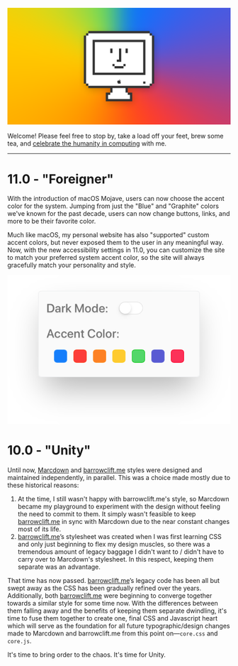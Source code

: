 [![Website Banner Image, featuring a smiling, pixel art iMac in front of a multicolor background](images/logo/share-banner.png)](https://barrowclift.me)

Welcome! Please feel free to stop by, take a load off your feet, brew some tea, and [celebrate the humanity in computing](https://barrowclift.me) with me.

--------

# 11.0 - "Foreigner"

With the introduction of macOS Mojave, users can now choose the accent color for the system. Jumping from just the "Blue" and "Graphite" colors we've known for the past decade, users can now change buttons, links, and more to be their favorite color.

Much like macOS, my personal website has also "supported" custom accent colors, but never exposed them to the user in any meaningful way. Now, with the new accessibility settings in 11.0, you can customize the site to match your preferred system accent color, so the site will always gracefully match your personality and style.

![Image of the Accessibility Settings popup](images/readme/accessibility-settings.png)

# 10.0 - "Unity"

Until now, [Marcdown](https://barrowclift.me/marcdown) and [barrowclift.me](https://barrowclift.me) styles were designed and maintained independently, in parallel. This was a choice made mostly due to these historical reasons:

1. At the time, I still wasn't happy with barrowclift.me's style, so Marcdown became my playground to experiment with the design without feeling the need to commit to them. It simply wasn't feasible to keep [barrowclift.me](https://barrowclift.me) in sync with Marcdown due to the near constant changes most of its life.
2. [barrowclift.me](https://barrowclift.me)’s stylesheet was created when I was first learning CSS and only just beginning to flex my design muscles, so there was a tremendous amount of legacy baggage I didn't want to / didn't have to carry over to Marcdown's stylesheet. In this respect, keeping them separate was an advantage.

That time has now passed. [barrowclift.me](https://barrowclift.me)’s legacy code has been all but swept away as the CSS has been gradually refined over the years. Additionally, both [barrowclift.me](https://barrowclift.me) were beginning to converge together towards a similar style for some time now. With the differences between them falling away and the benefits of keeping them separate dwindling, it's time to fuse them together to create one, final CSS and Javascript heart which will serve as the foundation for all future typographic/design changes made to Marcdown and barrowclift.me from this point on&mdash;`core.css` and `core.js`.

It's time to bring order to the chaos. It's time for Unity.